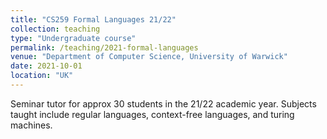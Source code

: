 ```yaml
---
title: "CS259 Formal Languages 21/22"
collection: teaching
type: "Undergraduate course"
permalink: /teaching/2021-formal-languages
venue: "Department of Computer Science, University of Warwick"
date: 2021-10-01
location: "UK"
---
```


Seminar tutor for approx 30 students in the 21/22 academic year.
Subjects taught include regular languages, context-free languages, and turing machines.